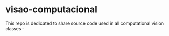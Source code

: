 # visao-computacional
This repo is dedicated to share source code used in all computational vision classes -
